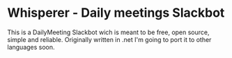 # Whisperer - Daily meetings Slackbot
This is a DailyMeeting Slackbot wich is meant to be free, open source, simple and reliable.
Originally written in .net I'm going to port it to other languages soon.
